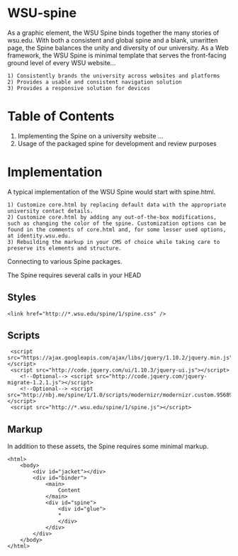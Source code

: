 WSU-spine
================================

As a graphic element, the WSU Spine binds together the many stories of wsu.edu. With both a consistent and global spine and a blank, unwritten page, the Spine balances the unity and diversity of our university. As a Web framework, the WSU Spine is minimal template that serves the front-facing ground level of every WSU website...

	1) Consistently brands the university across websites and platforms
	2) Provides a usable and consistent navigation solution
	3) Provides a responsive solution for devices

	
Table of Contents
================================
1. Implementing the Spine on a university website
...
10. Usage of the packaged spine for development and review purposes


Implementation
================================
A typical implementation of the WSU Spine would start with spine.html.

	1) Customize core.html by replacing default data with the appropriate university contact details.
	2) Customize core.html by adding any out-of-the-box modifications, such as changing the color of the spine. Customization options can be found in the comments of core.html and, for some lesser used options, at identity.wsu.edu.
	3) Rebuilding the markup in your CMS of choice while taking care to preserve its elements and structure.
	
Connecting to various Spine packages.

The Spine requires several calls in your HEAD
 
Styles
--------------------------------
 
 	<link href="http://*.wsu.edu/spine/1/spine.css" />
 
 Scripts
--------------------------------
 
	 <script src="https://ajax.googleapis.com/ajax/libs/jquery/1.10.2/jquery.min.js"></script>
	 <script src="http://code.jquery.com/ui/1.10.3/jquery-ui.js"></script>
	 	<!--Optional--> <script src="http://code.jquery.com/jquery-migrate-1.2.1.js"></script>
	 	<!--Optional--> <script src="http://nbj.me/spine/1/1.0/scripts/modernizr/modernizr.custom.95689.js"></script>
	 <script src="http://*.wsu.edu/spine/1/spine.js"></script>
	 

Markup
--------------------------------
In addition to these assets, the Spine requires some minimal markup.

	<html>
		<body>
			<div id="jacket"></div>
			<div id="binder">
				<main>
					Content
				</main>
				<div id="spine">
					<div id="glue">
					*
					</div>
				</div>
			</div>
		</body>
	</html>